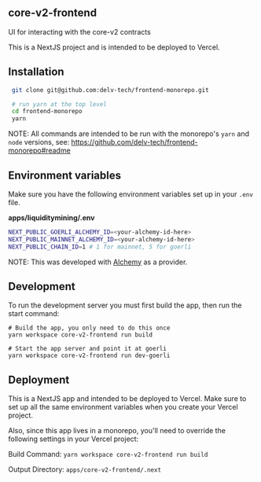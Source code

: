 ## core-v2-frontend

UI for interacting with the core-v2 contracts

This is a NextJS project and is intended to be deployed to Vercel.

## Installation

```bash
 git clone git@github.com:delv-tech/frontend-monorepo.git

 # run yarn at the top level
 cd frontend-monorepo
 yarn
```

NOTE: All commands are intended to be run with the monorepo's `yarn` and `node`
versions, see: https://github.com/delv-tech/frontend-monorepo#readme

## Environment variables

Make sure you have the following environment variables set up in your `.env` file.

**apps/liquiditymining/.env**

```bash
NEXT_PUBLIC_GOERLI_ALCHEMY_ID=<your-alchemy-id-here>
NEXT_PUBLIC_MAINNET_ALCHEMY_ID=<your-alchemy-id-here>
NEXT_PUBLIC_CHAIN_ID=1 # 1 for mainnet, 5 for goerli
```

NOTE: This was developed with [Alchemy](https://www.alchemy.com/) as a provider.

## Development

To run the development server you must first build the app, then run the start command:

```
# Build the app, you only need to do this once
yarn workspace core-v2-frontend run build

# Start the app server and point it at goerli
yarn workspace core-v2-frontend run dev-goerli
```

## Deployment

This is a NextJS app and intended to be deployed to Vercel. Make sure to set up
all the same environment variables when you create your Vercel project.

Also, since this app lives in a monorepo, you'll need to override the following
settings in your Vercel project:

Build Command: `yarn workspace core-v2-frontend run build`

Output Directory: `apps/core-v2-frontend/.next`
